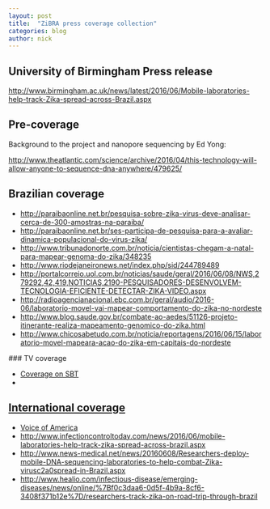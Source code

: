 ```yaml
---
layout: post
title:  "ZiBRA press coverage collection"
categories: blog
author: nick
---
```


## University of Birmingham Press release

<http://www.birmingham.ac.uk/news/latest/2016/06/Mobile-laboratories-help-track-Zika-spread-across-Brazil.aspx>

## Pre-coverage

Background to the project and nanopore sequencing by Ed Yong:

<http://www.theatlantic.com/science/archive/2016/04/this-technology-will-allow-anyone-to-sequence-dna-anywhere/479625/>

## Brazilian coverage

  - <http://paraibaonline.net.br/pesquisa-sobre-zika-virus-deve-analisar-cerca-de-300-amostras-na-paraiba/>
  - <http://paraibaonline.net.br/ses-participa-de-pesquisa-para-a-avaliar-dinamica-populacional-do-virus-zika/>
  - <http://www.tribunadonorte.com.br/noticia/cientistas-chegam-a-natal-para-mapear-genoma-do-zika/348235>
  - <http://www.riodejaneironews.net/index.php/sid/244789489>
  - <http://portalcorreio.uol.com.br/noticias/saude/geral/2016/06/08/NWS,279292,42,419,NOTICIAS,2190-PESQUISADORES-DESENVOLVEM-TECNOLOGIA-EFICIENTE-DETECTAR-ZIKA-VIDEO.aspx>
  - <http://radioagencianacional.ebc.com.br/geral/audio/2016-06/laboratorio-movel-vai-mapear-comportamento-do-zika-no-nordeste>
  - <http://www.blog.saude.gov.br/combate-ao-aedes/51126-projeto-itinerante-realiza-mapeamento-genomico-do-zika.html>
  - <http://www.chicosabetudo.com.br/noticia/reportagens/2016/06/15/laboratorio-movel-mapeara-acao-do-zika-em-capitais-do-nordeste>
 
### TV coverage

  - <a href="https://www.youtube.com/watch?v=9YXfXy9sh_I&app=desktop">Coverage on SBT</a>
  - <a href="http://www.noticiandopb.com.br/2016/06/pesquisadores-desenvolvem-tecnologia.html">

## International coverage

  - <a href="http://www.voanews.com/content/brazil-zika-mobile-lab/3367760.html">Voice of America</a>
  - <http://www.infectioncontroltoday.com/news/2016/06/mobile-laboratories-help-track-zika-spread-across-brazil.aspx>
  - <http://www.news-medical.net/news/20160608/Researchers-deploy-mobile-DNA-sequencing-laboratories-to-help-combat-Zika-virusc2a0spread-in-Brazil.aspx>
  - <http://www.healio.com/infectious-disease/emerging-diseases/news/online/%7Bf0c3daa6-0d5f-4b9a-8cf6-3408f371b12e%7D/researchers-track-zika-on-road-trip-through-brazil>



